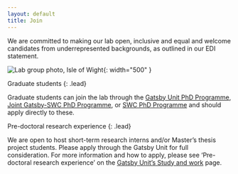```yaml
---
layout: default
title: Join
---
```



We are committed to making our lab open, inclusive and equal and welcome candidates from underrepresented backgrounds, as outlined in our EDI statement.


![Lab group photo, Isle of Wight](/assets/images/group_photo_isle_of_wight.jpeg){: width="500" }


Graduate students
{: .lead}

Graduate students can join the lab through the [Gatsby Unit PhD Programme](https://www.ucl.ac.uk/gatsby/study-and-work/phd-programme), [Joint Gatsby-SWC PhD Programme](https://www.ucl.ac.uk/life-sciences/gatsby/study-and-work/gcnu-swc-joint-phd-programme), or [SWC PhD Programme](https://www.sainsburywellcome.org/web/content/neuroscience-phd-programme) and should apply directly to these. 

Pre-doctoral research experience
{: .lead}

We are open to host short-term research interns and/or Master’s thesis project students. Please apply through the Gatsby Unit for full consideration. For more information and how to apply, please see ‘Pre-doctoral research experience’ on the [Gatsby Unit’s Study and work](https://www.ucl.ac.uk/gatsby/study-and-work) page.

